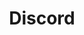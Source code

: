 ---
title: "Discord"
hidden: false
link: "https://discord.com/users/781660039537623080"
displayText: "@copperdevs"
randomResult: false
icon: "fa-brands fa-discord"
---